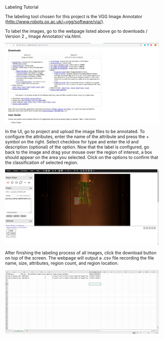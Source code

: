 Labeling Tutorial

The labeling tool chosen for this project is the VGG Image Annotator (http://www.robots.ox.ac.uk/~vgg/software/via/). 

To label the images, go to the webpage listed above go to downloads / Version 2 _ Image Annotator/ via.html. 

![alt text](https://github.com/seanhsu07/DigitalPhenomics/blob/master/labeling_tutorial/VGG_WP.JPG)

In the UI, go to project and upload the image files to be annotated. 
  To configure the attributes, enter the name of the attribute and press the + symbol on the right. Select checkbox for type and enter the id and description (optional) of the option. 
  Now that the label is configured, go back to the image and drag your mouse over the region of interest, a box should appear on the area you selected. Click on the options to confirm that the classification of selected region. 

![alt text](https://github.com/seanhsu07/DigitalPhenomics/blob/master/labeling_tutorial/VGG_UI.JPG)

After finishing the labeling process of all images, click the download button on top of the screen. The webpage will output a .csv file recording the file name, size, attributes, region count, and region location. 

![alt text](https://github.com/seanhsu07/DigitalPhenomics/blob/master/labeling_tutorial/VGG_CSV.JPG)
